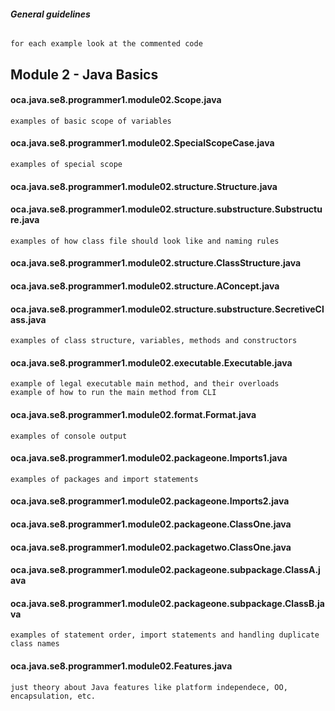 ###### **General guidelines**
    for each example look at the commented code
    
## **Module 2 - Java Basics**

#### **oca.java.se8.programmer1.module02.Scope.java**
    examples of basic scope of variables
#### **oca.java.se8.programmer1.module02.SpecialScopeCase.java**
    examples of special scope
#### **oca.java.se8.programmer1.module02.structure.Structure.java**
#### **oca.java.se8.programmer1.module02.structure.substructure.Substructure.java**
    examples of how class file should look like and naming rules
#### **oca.java.se8.programmer1.module02.structure.ClassStructure.java**
#### **oca.java.se8.programmer1.module02.structure.AConcept.java**
#### **oca.java.se8.programmer1.module02.structure.substructure.SecretiveClass.java**
    examples of class structure, variables, methods and constructors
#### **oca.java.se8.programmer1.module02.executable.Executable.java**
    example of legal executable main method, and their overloads
    example of how to run the main method from CLI
#### **oca.java.se8.programmer1.module02.format.Format.java**
    examples of console output
#### **oca.java.se8.programmer1.module02.packageone.Imports1.java**
    examples of packages and import statements
#### **oca.java.se8.programmer1.module02.packageone.Imports2.java**
#### **oca.java.se8.programmer1.module02.packageone.ClassOne.java**
#### **oca.java.se8.programmer1.module02.packagetwo.ClassOne.java**
#### **oca.java.se8.programmer1.module02.packageone.subpackage.ClassA.java**
#### **oca.java.se8.programmer1.module02.packageone.subpackage.ClassB.java**
    examples of statement order, import statements and handling duplicate class names
#### **oca.java.se8.programmer1.module02.Features.java**
    just theory about Java features like platform independece, OO, encapsulation, etc.